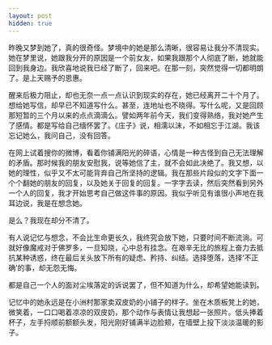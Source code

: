```yaml
---
layout: post
hidden: true
---
```

昨晚又梦到她了，真的很奇怪。梦境中的她是那么清晰，很容易让我分不清现实。她在梦里说，她跟我分开的原因是一个前女友，如果我跟那个人彻底了断，她就能回到我身边。我欣喜地说我已经了断了，回来吧。在那一刻，突然觉得一切都明朗了。是上天赐予的恩惠。

醒来后极力阻止，却也无奈一点一点认识到现实的存在，她已经离开二十个月了。想给她写信，却早已不知道写什么。甚至，连地址也不晓得。写什么呢，又是回顾那短暂的三个月以来的点点滴滴么。譬如两年前今天，我们变得熟络，我对她产生了感情。都是写给自己缅怀罢了。《庄子》说，相濡以沫，不如相忘于江湖。我该忘记她么，我问自己，没有回答。

在网上试着搜你的微博，看着你铺满阳光的碎语，心情是一种古怪到自己无法理解的矛盾。那时候我的朋友安慰我，说等她信了主，就不会如此决绝了。我又想，以她的理性，似乎又不太可能背弃自己所坚持的逻辑。我在那些片段似的文字下面一个个翻她的朋友的回复，以及她关于回复的回复。一字字去读，然后突然看到另外一个人的回复，我才开始思考自己做这件事的原因。我似乎听见有谁很小声地在我耳边说，我是在想念她。
  
是么？我现在却分不清了。

有人说记忆与想念，不会比生命更长久，我终究会放下她，只要时间不断流淌。可就好像魔戒对于佛罗多，一旦知晓，心中总有挂念。在艰辛无比的旅程上奋力去抵抗某种诱惑，终在最后关头放下所有的疑虑、矜持、纠结。选择堕落，选择‘不正确’的事，却无怨无悔。

都是自己一个人的面对尘埃落定的诉说罢了，但不知道为什么，却希望她能读到。

记忆中的她永远是在小洲村那家卖双皮奶的小铺子的样子。坐在木质板凳上的她，微笑着，一口口喝着凉凉的双皮奶，那个动作与表情让我想起一张照片。低头捧着杯子，左手捋顺前额额头发，阳光刚好铺满半边脸颊，在墙壁上投下淡淡温暖的影子。